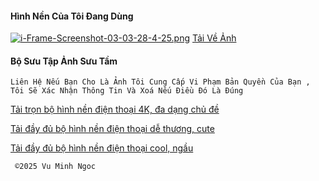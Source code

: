 #### Hình Nền Của Tôi Đang Dùng
[![i-Frame-Screenshot-03-03-28-4-25.png](https://i.postimg.cc/1tkykgSP/i-Frame-Screenshot-03-03-28-4-25.png)](https://postimg.cc/cgcqYL65)
           [Tải Về Ảnh](https://i.postimg.cc/66m59drj/IMG-0043.webp)

#### Bộ Sưu Tập Ảnh Sưu Tầm
`Liên Hệ Nếu Bạn Cho Là Ảnh Tôi Cung Cấp Vi Phạm Bản Quyền Của Bạn , Tôi Sẽ Xác Nhận Thông Tin Và Xoá Nếu Điều Đó Là Đúng`

[Tải trọn bộ hình nền điện thoại 4K, đa dạng chủ đề](https://drive.google.com/drive/mobile/folders/1WdCNxE-3_MbyQgjB4Cyzx33XvDa14s2R?usp=sharing&itm_source=hoidap&itm_medium=shortcode&itm_content=button_noibat)

[Tải đầy đủ bộ hình nền điện thoại dễ thương, cute](https://drive.google.com/drive/folders/1tYw19V8kxPiC0bMoLmMdc_9-EN5dBc6o?usp=sharing&itm_source=hoidap&itm_medium=shortcode&itm_content=button_noibat)

[Tải đầy đủ bộ hình nền điện thoại cool, ngầu](https://drive.google.com/drive/folders/1B5Qt6o5Uby2CW5hr--TysRbQj9cyHB12?usp=sharing&itm_source=hoidap&itm_medium=shortcode&itm_content=button_noibat)


     ©️2025 Vu Minh Ngoc
